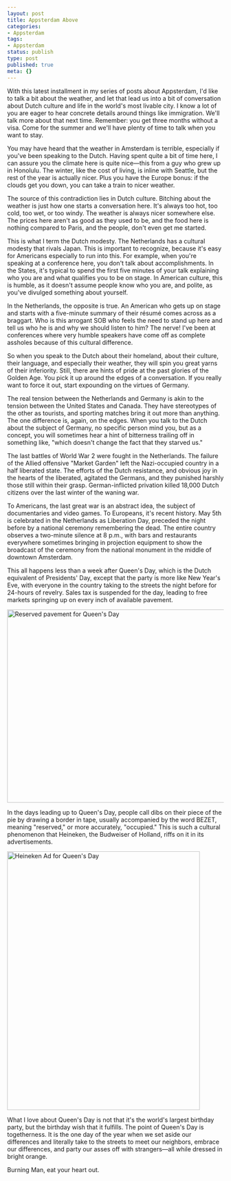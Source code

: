```yaml
---
layout: post
title: Appsterdam Above
categories:
- Appsterdam
tags:
- Appsterdam
status: publish
type: post
published: true
meta: {}
---
```

With this latest installment in my series of posts about Appsterdam, I'd like to talk a bit about the weather, and let that lead us into a bit of conversation about Dutch culture and life in the world's most livable city. I know a lot of you are eager to hear concrete details around things like immigration. We'll talk more about that next time. Remember: you get three months without a visa. Come for the summer and we'll have plenty of time to talk when you want to stay.

You may have heard that the weather in Amsterdam is terrible, especially if you've been speaking to the Dutch. Having spent quite a bit of time here, I can assure you the climate here is quite nice—this from a guy who grew up in Honolulu. The winter, like the cost of living, is inline with Seattle, but the rest of the year is actually nicer. Plus you have the Europe bonus: if the clouds get you down, you can take a train to nicer weather.

The source of this contradiction lies in Dutch culture. Bitching about the weather is just how one starts a conversation here. It's always too hot, too cold, too wet, or too windy. The weather is always nicer somewhere else. The prices here aren't as good as they used to be, and the food here is nothing compared to Paris, and the people, don't even get me started.

This is what I term the Dutch modesty. The Netherlands has a cultural modesty that rivals Japan. This is important to recognize, because it's easy for Americans especially to run into this. For example, when you're speaking at a conference here, you don't talk about accomplishments. In the States, it's typical to spend the first five minutes of your talk explaining who you are and what qualifies you to be on stage. In American culture, this is humble, as it doesn't assume people know who you are, and polite, as you've divulged something about yourself.

In the Netherlands, the opposite is true. An American who gets up on stage and starts with a five-minute summary of their résumé comes across as a braggart. Who is this arrogant SOB who feels the need to stand up here and tell us who he is and why we should listen to him? The nerve! I've been at conferences where very humble speakers have come off as complete assholes because of this cultural difference.

So when you speak to the Dutch about their homeland, about their culture, their language, and especially their weather, they will spin you great yarns of their inferiority. Still, there are hints of pride at the past glories of the Golden Age. You pick it up around the edges of a conversation. If you really want to force it out, start expounding on the virtues of Germany.

The real tension between the Netherlands and Germany is akin to the tension between the United States and Canada. They have stereotypes of the other as tourists, and sporting matches bring it out more than anything. The one difference is, again, on the edges. When you talk to the Dutch about the subject of Germany, no specific person mind you, but as a concept, you will sometimes hear a hint of bitterness trailing off in something like, "which doesn't change the fact that they starved us."

The last battles of World War 2 were fought in the Netherlands. The failure of the Allied offensive "Market Garden" left the Nazi-occupied country in a half liberated state. The efforts of the Dutch resistance, and obvious joy in the hearts of the liberated, agitated the Germans, and they punished harshly those still within their grasp. German-inflicted privation killed 18,000 Dutch citizens over the last winter of the waning war.

To Americans, the last great war is an abstract idea, the subject of documentaries and video games. To Europeans, it's recent history. May 5th is celebrated in the Netherlands as Liberation Day, preceded the night before by a national ceremony remembering the dead. The entire country observes a two-minute silence at 8 p.m., with bars and restaurants everywhere sometimes bringing in projection equipment to show the broadcast of the ceremony from the national monument in the middle of downtown Amsterdam.

This all happens less than a week after Queen's Day, which is the Dutch equivalent of Presidents' Day, except that the party is more like New Year's Eve, with everyone in the country taking to the streets the night before for 24-hours of revelry. Sales tax is suspended for the day, leading to free markets springing up on every inch of available pavement.

<img src="http://mur.mu.rs/wp-content/uploads/mur.mu.rs/2011/05/Bezet.jpg" alt="Reserved pavement for Queen's Day" title="Bezet.JPG" border="0" width="600" height="448" />

In the days leading up to Queen's Day, people call dibs on their piece of the pie by drawing a border in tape, usually accompanied by the word BEZET, meaning "reserved," or more accurately, "occupied." This is such a cultural phenomenon that Heineken, the Budweiser of Holland, riffs on it in its advertisements.

<img src="http://mur.mu.rs/wp-content/uploads/mur.mu.rs/2011/05/Heineken.jpg" alt="Heineken Ad for Queen's Day" title="Heineken.jpg" border="0" width="448" height="600" />

What I love about Queen's Day is not that it's the world's largest birthday party, but the birthday wish that it fulfills. The point of Queen's Day is togetherness. It is the one day of the year when we set aside our differences and literally take to the streets to meet our neighbors, embrace our differences, and party our asses off with strangers—all while dressed in bright orange.

Burning Man, eat your heart out.

